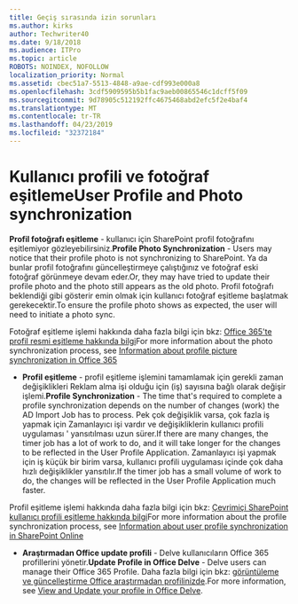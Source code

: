 ```yaml
---
title: Geçiş sırasında izin sorunları
ms.author: kirks
author: Techwriter40
ms.date: 9/18/2018
ms.audience: ITPro
ms.topic: article
ROBOTS: NOINDEX, NOFOLLOW
localization_priority: Normal
ms.assetid: cbec51a7-5513-4848-a9ae-cdf993e000a8
ms.openlocfilehash: 3cdf5909595b5b1fac9aeb00865546c1dcff5f09
ms.sourcegitcommit: 9d78905c512192ffc4675468abd2efc5f2e4baf4
ms.translationtype: MT
ms.contentlocale: tr-TR
ms.lasthandoff: 04/23/2019
ms.locfileid: "32372184"
---
```

# <a name="user-profile-and-photo-synchronization"></a><span data-ttu-id="bcdca-102">Kullanıcı profili ve fotoğraf eşitleme</span><span class="sxs-lookup"><span data-stu-id="bcdca-102">User Profile and Photo synchronization</span></span>

 <span data-ttu-id="bcdca-103">**Profil fotoğrafı eşitleme** - kullanıcı için SharePoint profil fotoğrafını eşitlemiyor gözleyebilirsiniz.</span><span class="sxs-lookup"><span data-stu-id="bcdca-103">**Profile Photo Synchronization** - Users may notice that their profile photo is not synchronizing to SharePoint.</span></span> <span data-ttu-id="bcdca-104">Ya da bunlar profil fotoğrafını güncelleştirmeye çalıştığınız ve fotoğraf eski fotoğraf görünmeye devam eder.</span><span class="sxs-lookup"><span data-stu-id="bcdca-104">Or, they may have tried to update their profile photo and the photo still appears as the old photo.</span></span> <span data-ttu-id="bcdca-105">Profil fotoğrafı beklendiği gibi gösterir emin olmak için kullanıcı fotoğraf eşitleme başlatmak gerekecektir.</span><span class="sxs-lookup"><span data-stu-id="bcdca-105">To ensure the profile photo shows as expected, the user will need to initiate a photo sync.</span></span> 
  
<span data-ttu-id="bcdca-106">Fotoğraf eşitleme işlemi hakkında daha fazla bilgi için bkz: [Office 365'te profil resmi eşitleme hakkında bilgi](https://go.microsoft.com/fwlink/?linkid=2022634)</span><span class="sxs-lookup"><span data-stu-id="bcdca-106">For more information about the photo synchronization process, see [Information about profile picture synchronization in Office 365](https://go.microsoft.com/fwlink/?linkid=2022634)</span></span>
  
- <span data-ttu-id="bcdca-107">**Profil eşitleme** - profil eşitleme işlemini tamamlamak için gerekli zaman değişiklikleri Reklam alma işi olduğu için (iş) sayısına bağlı olarak değişir işlemi.</span><span class="sxs-lookup"><span data-stu-id="bcdca-107">**Profile Synchronization** - The time that's required to complete a profile synchronization depends on the number of changes (work) the AD Import Job has to process.</span></span> <span data-ttu-id="bcdca-108">Pek çok değişiklik varsa, çok fazla iş yapmak için Zamanlayıcı işi vardır ve değişikliklerin kullanıcı profili uygulaması ' yansıtılması uzun sürer.</span><span class="sxs-lookup"><span data-stu-id="bcdca-108">If there are many changes, the timer job has a lot of work to do, and it will take longer for the changes to be reflected in the User Profile Application.</span></span> <span data-ttu-id="bcdca-109">Zamanlayıcı işi yapmak için iş küçük bir birim varsa, kullanıcı profili uygulaması içinde çok daha hızlı değişiklikler yansıtılır.</span><span class="sxs-lookup"><span data-stu-id="bcdca-109">If the timer job has a small volume of work to do, the changes will be reflected in the User Profile Application much faster.</span></span> 
  
<span data-ttu-id="bcdca-110">Profil eşitleme işlemi hakkında daha fazla bilgi için bkz: [Çevrimiçi SharePoint kullanıcı profili eşitleme hakkında bilgi](https://go.microsoft.com/fwlink/?linkid=2022639)</span><span class="sxs-lookup"><span data-stu-id="bcdca-110">For more information about the profile synchronization process, see [Information about user profile synchronization in SharePoint Online](https://go.microsoft.com/fwlink/?linkid=2022639)</span></span>
    
- <span data-ttu-id="bcdca-111">**Araştırmadan Office update profili** - Delve kullanıcıların Office 365 profillerini yönetir.</span><span class="sxs-lookup"><span data-stu-id="bcdca-111">**Update Profile in Office Delve** - Delve users can manage their Office 365 Profile.</span></span> <span data-ttu-id="bcdca-112">Daha fazla bilgi için bkz: [görüntüleme ve güncelleştirme Office araştırmadan profilinizde](https://support.office.com/article/View-and-update-your-profile-in-Office-Delve-4e84343b-eedf-45a1-aeb9-8627ccca14ba).</span><span class="sxs-lookup"><span data-stu-id="bcdca-112">For more information, see [View and Update your profile in Office Delve](https://support.office.com/article/View-and-update-your-profile-in-Office-Delve-4e84343b-eedf-45a1-aeb9-8627ccca14ba).</span></span>
    


